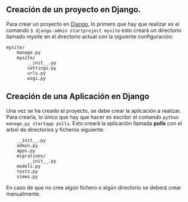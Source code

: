 ## Creación de un proyecto en Django.

Para crear un proyecto en [Django](https://www.djangoproject.com/), lo primero que hay que realizar es el comando
`$ django-admin startproject mysite` esto creará un directorio llamado mysite en el directorio actual con la siguiente configuración:
```
mysite/
    manage.py
    mysite/
        __init__.py
        settings.py
        urls.py
        wsgi.py

```

## Creación de una Aplicación en Django

Una vez se ha creado el proyecto, se debe crear la aplicación a realizar. Para crearla, lo único que hay que hacer es escribir el comando `python manage.py startapp polls`. Esto creará la aplicación llamada **polls** con el arbol de directorios y ficheros siguiente:
```polls/
    __init__.py
    admin.py
    apps.py
    migrations/
        __init__.py
    models.py
    tests.py
    views.py

``` 

En caso de que no cree algún fichero o algún directorio se deberá crear manualmente.